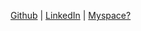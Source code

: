 [Github](https://github.com/alectrusty) | [LinkedIn](https://www.linkedin.com/in/alec-trusty-30220b109/) | 
[Myspace?](https://americaswhiteboy.com/2014/06/28/20-pictures-of-nicolas-cages-face-photoshopped-on-people/)